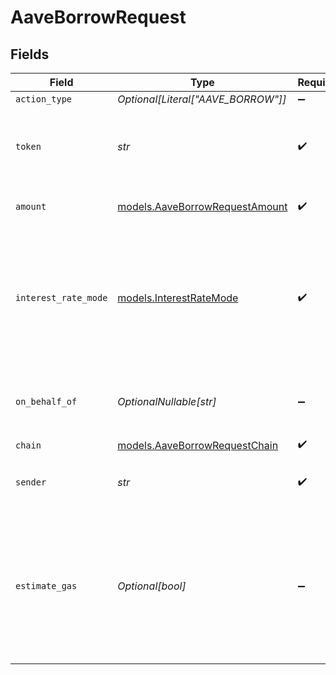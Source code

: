 # AaveBorrowRequest


## Fields

| Field                                                                                                                        | Type                                                                                                                         | Required                                                                                                                     | Description                                                                                                                  | Example                                                                                                                      |
| ---------------------------------------------------------------------------------------------------------------------------- | ---------------------------------------------------------------------------------------------------------------------------- | ---------------------------------------------------------------------------------------------------------------------------- | ---------------------------------------------------------------------------------------------------------------------------- | ---------------------------------------------------------------------------------------------------------------------------- |
| `action_type`                                                                                                                | *Optional[Literal["AAVE_BORROW"]]*                                                                                           | :heavy_minus_sign:                                                                                                           | N/A                                                                                                                          |                                                                                                                              |
| `token`                                                                                                                      | *str*                                                                                                                        | :heavy_check_mark:                                                                                                           | The symbol or address of the underlying asset to borrow..                                                                    | WETH                                                                                                                         |
| `amount`                                                                                                                     | [models.AaveBorrowRequestAmount](../models/aaveborrowrequestamount.md)                                                       | :heavy_check_mark:                                                                                                           | The amount of the asset to borrow                                                                                            | 150.5                                                                                                                        |
| `interest_rate_mode`                                                                                                         | [models.InterestRateMode](../models/interestratemode.md)                                                                     | :heavy_check_mark:                                                                                                           | On AAVE there are 2 different interest modes.<br/><br/>A stable (but typically higher rate), or a variable rate.             |                                                                                                                              |
| `on_behalf_of`                                                                                                               | *OptionalNullable[str]*                                                                                                      | :heavy_minus_sign:                                                                                                           | The address on behalf of whom the supply is made                                                                             |                                                                                                                              |
| `chain`                                                                                                                      | [models.AaveBorrowRequestChain](../models/aaveborrowrequestchain.md)                                                         | :heavy_check_mark:                                                                                                           | N/A                                                                                                                          |                                                                                                                              |
| `sender`                                                                                                                     | *str*                                                                                                                        | :heavy_check_mark:                                                                                                           | The address of the transaction sender.                                                                                       | 0x29F20a192328eF1aD35e1564aBFf4Be9C5ce5f7B                                                                                   |
| `estimate_gas`                                                                                                               | *Optional[bool]*                                                                                                             | :heavy_minus_sign:                                                                                                           | Determines whether to estimate gas costs for transactions, also verifying that the transaction can be successfully executed. |                                                                                                                              |